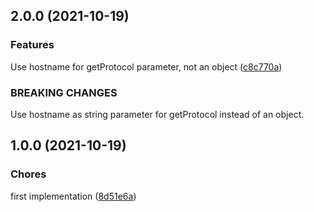## 2.0.0 (2021-10-19)

### Features


Use hostname for getProtocol parameter, not an object ([c8c770a](https://github.com/sealsystems/node-service-protocol/commit/c8c770a))



### BREAKING CHANGES

Use hostname as string parameter for getProtocol instead of an object.

## 1.0.0 (2021-10-19)

### Chores


first implementation ([8d51e6a](https://github.com/sealsystems/node-service-protocol/commit/8d51e6a))

